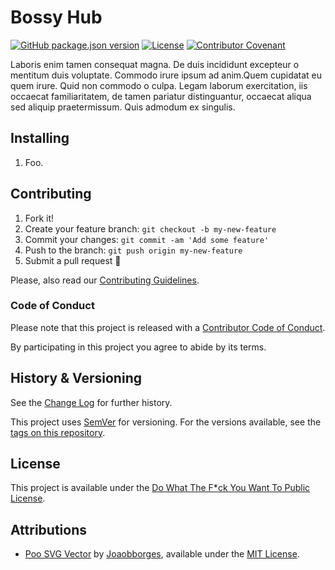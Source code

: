 # Bossy Hub

[![GitHub package.json version](https://img.shields.io/github/package-json/v/Nereare/bossy)](https://github.com/Nereare/bossy)
[![License](https://img.shields.io/github/license/Nereare/bossy.svg)](LICENSE.md)
[![Contributor Covenant](https://img.shields.io/badge/Contributor%20Covenant-2.1-4baaaa.svg)](CODE-OF-CONDUCT.md)

Laboris enim tamen consequat magna. De duis incididunt excepteur o mentitum duis
voluptate. Commodo irure ipsum ad anim.Quem cupidatat eu quem irure. Quid non
commodo o culpa. Legam laborum exercitation, iis occaecat familiaritatem, de
tamen pariatur distinguantur, occaecat aliqua sed aliquip praetermissum. Quis
admodum ex singulis.

## Installing

<!--
TODO Set installation instructions
BODY If there is some installation method, define it on the [README file](README.md).
-->
1. Foo.

## Contributing

1. Fork it!
2. Create your feature branch: `git checkout -b my-new-feature`
3. Commit your changes: `git commit -am 'Add some feature'`
4. Push to the branch: `git push origin my-new-feature`
5. Submit a pull request :tada:

Please, also read our [Contributing Guidelines](CONTRIBUTING.md).

### Code of Conduct

Please note that this project is released with a [Contributor Code of Conduct](CODE-OF-CONDUCT.md).

By participating in this project you agree to abide by its terms.

## History & Versioning

See the [Change Log](CHANGELOG.md) for further history.

This project uses [SemVer](http://semver.org/) for versioning. For the versions
available, see the [tags on this repository](https://github.com/Nereare/bossy/tags).

## License

This project is available under the [Do What The F*ck You Want To Public License](http://www.wtfpl.net/).

## Attributions

- [Poo SVG Vector](https://www.svgrepo.com/svg/444652/poo) by [Joaobborges](https://www.svgrepo.com/author/joaobborges/), available under the [MIT License][MIT].

[MIT]: https://opensource.org/license/mit
